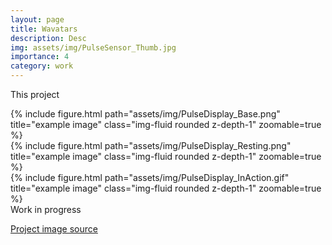 ```yaml
---
layout: page
title: Wavatars
description: Desc
img: assets/img/PulseSensor_Thumb.jpg
importance: 4
category: work
---
```


This project

<div class="row">
    <div class="col-sm mt-3 mt-md-0">
        {% include figure.html path="assets/img/PulseDisplay_Base.png" title="example image" class="img-fluid rounded z-depth-1" zoomable=true %}
    </div>
    <div class="col-sm mt-3 mt-md-0">
        {% include figure.html path="assets/img/PulseDisplay_Resting.png" title="example image" class="img-fluid rounded z-depth-1" zoomable=true %}
    </div>
    <div class="col-sm mt-3 mt-md-0">
        {% include figure.html path="assets/img/PulseDisplay_InAction.gif" title="example image" class="img-fluid rounded z-depth-1" zoomable=true %}
    </div>
</div>
<div class="caption">
    Work in progress
</div>

[Project image source](https://unsplash.com/photos/fx0FBvDkkSc)